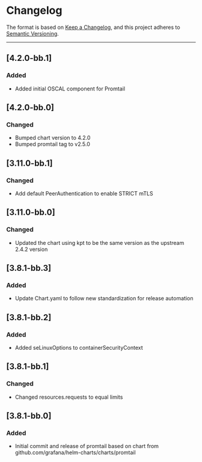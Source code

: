# Changelog

The format is based on [Keep a Changelog](https://keepachangelog.com/en/1.0.0/), and this project adheres to [Semantic Versioning](https://semver.org/spec/v2.0.0.html).

---
## [4.2.0-bb.1]
### Added
- Added initial OSCAL component for Promtail

## [4.2.0-bb.0]
### Changed
- Bumped chart version to 4.2.0
- Bumped promtail tag to v2.5.0

## [3.11.0-bb.1]
### Changed
- Add default PeerAuthentication to enable STRICT mTLS

## [3.11.0-bb.0]
### Changed
- Updated the chart using kpt to be the same version as the upstream 2.4.2 version

## [3.8.1-bb.3]
### Added
- Update Chart.yaml to follow new standardization for release automation

## [3.8.1-bb.2]
### Added
- Added seLinuxOptions to containerSecurityContext

## [3.8.1-bb.1]
### Changed
- Changed resources.requests to equal limits

## [3.8.1-bb.0]
### Added
- Initial commit and release of promtail based on chart from github.com/grafana/helm-charts/charts/promtail
